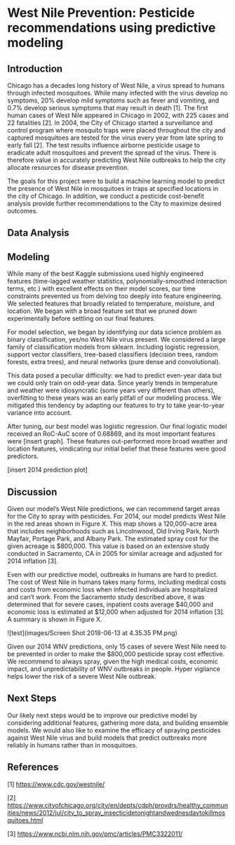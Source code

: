 # West Nile Prevention: Pesticide recommendations using predictive modeling 

## Introduction

Chicago has a decades long history of West Nile, a virus spread to humans through infected mosquitoes. While many infected with the virus develop no symptoms, 20% develop mild symptoms such as fever and vomiting, and 0.7% develop serious symptoms that may result in death [1].  The first human cases of West Nile appeared in Chicago in 2002, with 225 cases and 22 fatalities [2]. In 2004, the City of Chicago started a surveillance and control program where mosquito traps were placed throughout the city and captured mosquitoes are tested for the virus every year from late spring to early fall [2]. The test results influence airborne pesticide usage to eradicate adult mosquitoes and prevent the spread of the virus. There is therefore value in accurately predicting West Nile outbreaks to help the city allocate resources for disease prevention.   

The goals for this project were to build a machine learning model to predict the presence of West Nile in mosquitoes in traps at specified locations in the city of Chicago. In addition, we conduct a pesticide cost-benefit analysis provide further recommendations to the City to maximize desired outcomes.   

## Data Analysis

## Modeling

While many of the best Kaggle submissions used highly engineered features (time-lagged weather statistics, polynomially-smoothed interaction terms, etc.) with excellent effects on their model scores, our time constraints prevented us from delving too deeply into feature engineering. We selected features that broadly related to temperature, moisture, and location.  We began with a broad feature set that we pruned down experimentally before settling on our final features.

For model selection, we began by identifying our data science problem as binary classification, yes/no West Nile virus present.  We considered a large family of classification models from sklearn. Including logistic regression, support vector classifiers, tree-based classifiers (decision trees, random forests, extra trees), and neural networks (pure dense and convolutional).

This data posed a peculiar difficulty: we had to predict even-year data but we could only train on odd-year data.  Since yearly trends in temperature and weather were idiosyncratic (some years very different than others), overfitting to these years was an early pitfall of our modeling process.  We mitigated this tendency by adapting our features to try to take year-to-year variance into account.

After tuning, our best model was logistic regression.  Our final logistic model received an RoC-AuC score of 0.68869, and its most important features were [insert graph].  These features out-performed more broad weather and location features, vindicating our initial belief that these features were good predictors.

[insert 2014 prediction plot]

## Discussion

Given our model’s West Nile predictions, we can recommend target areas for the City to spray with pesticides. For 2014, our model predicts West Nile in the red areas shown in Figure X. This map shows a 120,000-acre area that includes neighborhoods such as Lincolnwood, Old Irving Park, North Mayfair, Portage Park, and Albany Park.  The estimated spray cost for the given acreage is $800,000. This value is based on an extensive study conducted in Sacramento, CA in 2005 for similar acreage and adjusted for 2014 inflation [3]. 

Even with our predictive model, outbreaks in humans are hard to predict. The cost of West Nile in humans takes many forms, including medical costs and costs from economic loss when infected individuals are hospitalized and can’t work. From the Sacramento study described above, it was determined that for severe cases, inpatient costs average $40,000 and economic loss is estimated at $12,000 when adjusted for 2014 inflation [3].  A summary is shown in Figure X. 

![test](images/Screen Shot 2018-06-13 at 4.35.35 PM.png)

Given our 2014 WNV predictions, only 15 cases of severe West Nile need to be prevented in order to make the $800,000 pesticide spray cost effective. We recommend to always spray, given the high medical costs, economic impact, and unpredictability of WNV outbreaks in people. Hyper vigilance helps lower the risk of a severe West Nile outbreak. 

## Next Steps

Our likely next steps would be to improve our predictive model by considering additional features, gathering more data, and building ensemble models. We would also like to examine the efficacy of spraying pesticides against West Nile virus and build models that predict outbreaks more reliably in humans rather than in mosquitoes. 

## References

[1] https://www.cdc.gov/westnile/ 

[2] https://www.cityofchicago.org/city/en/depts/cdph/provdrs/healthy_communities/news/2012/jul/city_to_spray_insecticidetonightandwednesdaytokillmosquitoes.html 

[3] https://www.ncbi.nlm.nih.gov/pmc/articles/PMC3322011/
